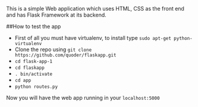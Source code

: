 This is a simple Web application which uses HTML, CSS as the front end and has Flask Framework at its backend.

##How to test the app

- First of all you must have virtualenv, to install type `sudo apt-get python-virtualenv`
- Clone the repo using `git clone https://github.com/quoder/flaskapp.git`
- `cd flask-app-1`
- `cd flaskapp`
- `. bin/activate`
- `cd app`
- `python routes.py`

Now you will have the web app running in your `localhost:5000`
